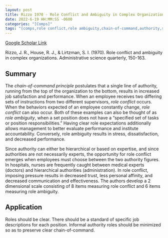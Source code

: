 ```yaml
---
layout: post
title: Rizzo 1970 - Role Conflict and Ambiguity in Complex Organizations
date: 2022-6-19 HH:MM:SS -0600
categories: "[Comps]"
tags: "[comps,role conflict,role ambiguity,chain-of-command,authority,scale]"
---
```

[Google Scholar Link](https://scholar.google.com/scholar?hl=en&as_sdt=0%2C45&q=Role+conflict+and+ambiguity+in+complex+organizations&btnG=)

Rizzo, J. R., House, R. J., & Lirtzman, S. I. (1970). Role conflict and ambiguity in complex organizations. Administrative science quarterly, 150-163.

## Summary
The _chain-of-command principle_ postulates that a single line of authority, running from the top of the organization to the bottom, results in increased job satisfaction and performance.  When an employee receives two differing sets of instructions from two different supervisors, _role conflict_ occurs.  When the behaviors expected of an employee constantly change, _role conflict_ can also occur.  Both of these examples can also be thought of as _role ambiguity_, when a set position does not have a “specified set of tasks or position responsibilities.”  Having clear role expectations additionally allows management to better evaluate performance and institute accountability.  Conversely, role ambiguity results in stress, dissatisfaction, and decreased performance.

Since authority can either be hierarchical or based on expertise, and since authorities are not necessarily experts, the opportunity for role conflict emerges when employees must choose between the two authority figures.  In hospitals, nurses are frequently caught between medical experts (doctors) and hierarchical authorities (administration).  In role conflict, imposing pressure results in decreased trust, less personal affinity, and decreased communication and effectiveness.  The authors develop a 2 dimensional scale consisting of 8 items measuring role conflict and 6 items measuring role ambiguity.

## Application
Roles should be clear.  There should be a standard of specific job descriptions for each position.  Informal authority roles should be minimized so as to preserve clear chain-of-command.
